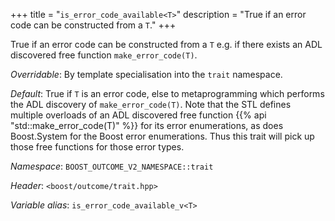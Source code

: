 +++
title = "`is_error_code_available<T>`"
description = "True if an error code can be constructed from a `T`."
+++

True if an error code can be constructed from a `T` e.g. if there exists an ADL discovered free function `make_error_code(T)`.

*Overridable*: By template specialisation into the `trait` namespace.

*Default*: True if `T` is an error code, else to metaprogramming which performs the ADL discovery of `make_error_code(T)`. Note that the STL defines multiple overloads of an ADL discovered free function {{% api "std::make_error_code(T)" %}} for its error enumerations, as does Boost.System for the Boost error enumerations. Thus this trait will pick up those free functions for those error types.

*Namespace*: `BOOST_OUTCOME_V2_NAMESPACE::trait`

*Header*: `<boost/outcome/trait.hpp>`

*Variable alias*: `is_error_code_available_v<T>`
